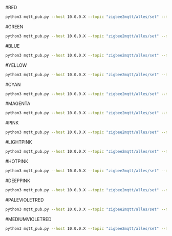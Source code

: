 #RED
```bash
python3 mqtt_pub.py --host 10.0.0.X --topic "zigbee2mqtt/alles/set" --message '{"color":{"x":0.7006,"y":0.2993}}'
```

#GREEN
```bash
python3 mqtt_pub.py --host 10.0.0.X --topic "zigbee2mqtt/alles/set" --message '{"color":{"x":0.214,"y":0.709}}'
```

#BLUE
```bash
python3 mqtt_pub.py --host 10.0.0.X --topic "zigbee2mqtt/alles/set" --message '{"color":{"x":0.168,"y":0.041}}'
```

#YELLOW
```bash
python3 mqtt_pub.py --host 10.0.0.X --topic "zigbee2mqtt/alles/set" --message '{"color":{"x":0.444,"y":0.516}}'
```

#CYAN
```bash
python3 mqtt_pub.py --host 10.0.0.X --topic "zigbee2mqtt/alles/set" --message '{"color":{"x":0.1858,"y":0.622}}'
```

#MAGENTA
```bash
python3 mqtt_pub.py --host 10.0.0.X --topic "zigbee2mqtt/alles/set" --message '{"color":{"x":0.314,"y":0.148}}'
```

#PINK
```bash
python3 mqtt_pub.py --host 10.0.0.X --topic "zigbee2mqtt/alles/set" --message '{"color":{"x":0.3947,"y":0.3114}}'
```

#LIGHTPINK
```bash
python3 mqtt_pub.py --host 10.0.0.X --topic "zigbee2mqtt/alles/set" --message '{"color":{"x":0.4105,"y":0.3102}}'
```

#HOTPINK
```bash
python3 mqtt_pub.py --host 10.0.0.X --topic "zigbee2mqtt/alles/set" --message '{"color":{"x":0.4691,"y":0.2468}}'
```

#DEEPPINK
```bash
python3 mqtt_pub.py --host 10.0.0.X --topic "zigbee2mqtt/alles/set" --message '{"color":{"x":0.5388,"y":0.2464}}'
```

#PALEVIOLETRED
```bash
python3 mqtt_pub.py --host 10.0.0.X --topic "zigbee2mqtt/alles/set" --message '{"color":{"x":0.4657,"y":0.2773}}'
```

#MEDIUMVIOLETRED
```bash
python3 mqtt_pub.py --host 10.0.0.X --topic "zigbee2mqtt/alles/set" --message '{"color":{"x":0.4997,"y":0.2247}}'
```